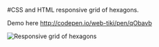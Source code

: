 #CSS and HTML responsive grid of hexagons.

Demo here  http://codepen.io/web-tiki/pen/qObavb


![Responsive grid of hexagons](http://i.stack.imgur.com/NyGjd.jpg)
